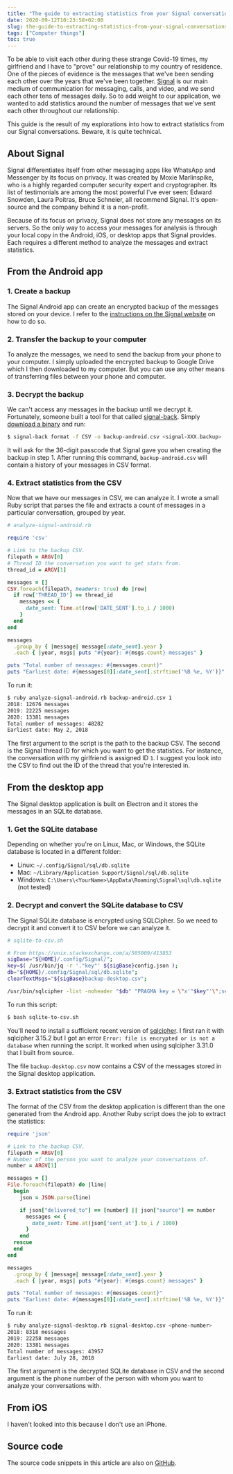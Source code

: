 ```yaml
---
title: "The guide to extracting statistics from your Signal conversations"
date: 2020-09-12T10:23:58+02:00
slug: the-guide-to-extracting-statistics-from-your-signal-conversations
tags: ["Computer things"]
toc: true
---
```


To be able to visit each other during these strange Covid-19 times, my
girlfriend and I have to "prove" our relationship to my country of residence.
One of the pieces of evidence is the messages that we've been sending each
other over the years that we've been together. [Signal](https://signal.org/) is
our main medium of communication for messaging, calls, and video, and we send
each other tens of messages daily. So to add weight to our application, we
wanted to add statistics around the number of messages that we've sent each
other throughout our relationship.

This guide is the result of my explorations into how to extract statistics from
our Signal conversations. Beware, it is quite technical.

## About Signal
Signal differentiates itself from other messaging apps like WhatsApp and
Messenger by its focus on privacy. It was created by Moxie Marlinspike, who is
a highly regarded computer security expert and cryptographer. Its list of
testimonials are among the most powerful I've ever seen: Edward Snowden, Laura
Poitras, Bruce Schneier, all recommend Signal. It's open-source and the company
behind it is a non-profit.

Because of its focus on privacy, Signal does not store any messages on its
servers. So the only way to access your messages for analysis is through your
local copy in the Android, iOS, or desktop apps that Signal provides. Each
requires a different method to analyze the messages and extract statistics.

## From the Android app
### 1. Create a backup
The Signal Android app can create an encrypted backup of the messages stored on
your device. I refer to the [instructions on the Signal website](https://support.signal.org/hc/en-us/articles/360007059752-Backup-and-Restore-Messages#android_restore)
on how to do so.

### 2. Transfer the backup to your computer
To analyze the messages, we need to send the backup from your phone to your
computer. I simply uploaded the encrypted backup to Google Drive which I then
downloaded to my computer. But you can use any other means of transferring
files between your phone and computer.

### 3. Decrypt the backup
We can't access any messages in the backup until we decrypt it. Fortunately,
someone built a tool for that called
[signal-back](https://github.com/xeals/signal-back). Simply [download a binary](https://github.com/xeals/signal-back/releases) and run:

```sh
$ signal-back format -f CSV -o backup-android.csv <signal-XXX.backup>
```

It will ask for the 36-digit passcode that Signal gave you when creating the
backup in step 1. After running this command, `backup-android.csv` will contain
a history of your messages in CSV format.

### 4. Extract statistics from the CSV
Now that we have our messages in CSV, we can analyze it. I wrote a small Ruby
script that parses the file and extracts a count of messages in a particular
conversation, grouped by year.

```ruby
# analyze-signal-android.rb

require 'csv'

# Link to the backup CSV.
filepath = ARGV[0]
# Thread ID the conversation you want to get stats from.
thread_id = ARGV[1]

messages = []
CSV.foreach(filepath, headers: true) do |row|
  if row['THREAD_ID'] == thread_id
    messages << {
      date_sent: Time.at(row['DATE_SENT'].to_i / 1000)
    }
  end
end

messages
  .group_by { |message| message[:date_sent].year }
  .each { |year, msgs| puts "#{year}: #{msgs.count} messages" }

puts "Total number of messages: #{messages.count}"
puts "Earliest date: #{messages[0][:date_sent].strftime('%B %e, %Y')}"
```

To run it:

```bash
$ ruby analyze-signal-android.rb backup-android.csv 1
2018: 12676 messages
2019: 22225 messages
2020: 13381 messages
Total number of messages: 48282
Earliest date: May 2, 2018
```

The first argument to the script is the path to the backup CSV. The second is
the Signal thread ID for which you want to get the statistics. For instance,
the conversation with my girlfriend is assigned ID `1`. I suggest you look into
the CSV to find out the ID of the thread that you're interested in.

## From the desktop app
The Signal desktop application is built on Electron and it stores the messages
in an SQLite database.

### 1. Get the SQLite database
Depending on whether you're on Linux, Mac, or Windows, the SQLite database is
located in a different folder:

* Linux: `~/.config/Signal/sql/db.sqlite`
* Mac: `~/Library/Application Support/Signal/sql/db.sqlite`
* Windows: `C:\Users\<YourName>\AppData\Roaming\Signal\sql\db.sqlite` (not tested)

### 2. Decrypt and convert the SQLite database to CSV
The Signal SQLite database is encrypted using SQLCipher. So we need to decrypt
it and convert it to CSV before we can analyze it.

```bash
# sqlite-to-csv.sh

# From https://unix.stackexchange.com/a/505009/413853
sigBase="${HOME}/.config/Signal/";
key=$( /usr/bin/jq -r '."key"' ${sigBase}config.json );
db="${HOME}/.config/Signal/sql/db.sqlite";
clearTextMsgs="${sigBase}backup-desktop.csv";

/usr/bin/sqlcipher -list -noheader "$db" "PRAGMA key = \"x'"$key"'\";select json from messages;" > "$clearTextMsgs";
```

To run this script:

```bash
$ bash sqlite-to-csv.sh
```

You'll need to install a sufficient recent version of
[sqlcipher](https://github.com/sqlcipher/sqlcipher). I first ran it with
sqlcipher 3.15.2 but I got an error `Error: file is encrypted or is not a
database` when running the script. It worked when using sqlcipher 3.31.0 that I
built from source.

The file `backup-desktop.csv` now contains a CSV of the messages stored in the
Signal desktop application.

### 3. Extract statistics from the CSV
The format of the CSV from the desktop application is different than the one
generated from the Android app. Another Ruby script does the job to extract the
statistics:

```ruby
require 'json'

# Link to the backup CSV.
filepath = ARGV[0]
# Number of the person you want to analyze your conversations of.
number = ARGV[1]

messages = []
File.foreach(filepath) do |line|
  begin
    json = JSON.parse(line)

    if json["delivered_to"] == [number] || json["source"] == number
      messages << {
        date_sent: Time.at(json['sent_at'].to_i / 1000)
      }
    end
  rescue
  end
end

messages
  .group_by { |message| message[:date_sent].year }
  .each { |year, msgs| puts "#{year}: #{msgs.count} messages" }

puts "Total number of messages: #{messages.count}"
puts "Earliest date: #{messages[0][:date_sent].strftime('%B %e, %Y')}"
```

To run it:

```bash
$ ruby analyze-signal-desktop.rb signal-desktop.csv <phone-number>
2018: 8318 messages
2019: 22258 messages
2020: 13381 messages
Total number of messages: 43957
Earliest date: July 28, 2018
```

The first argument is the decrypted SQLite database in CSV and the second
argument is the phone number of the person with whom you want to analyze your
conversations with.

## From iOS
I haven't looked into this because I don't use an iPhone.

## Source code
The source code snippets in this article are also on
[GitHub](https://github.com/YoranBrondsema/signal-stats).
